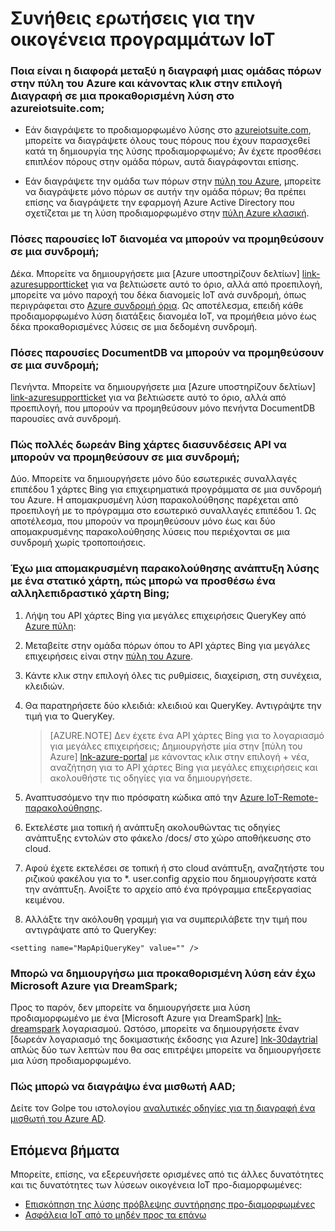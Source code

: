 <properties
  pageTitle="Azure IoT οικογένεια συνήθεις Ερωτήσεις | Microsoft Azure"
  description="Συνήθεις ερωτήσεις για την οικογένεια προγραμμάτων IoT"
  services=""
  suite="iot-suite"
  documentationCenter=""
  authors="aguilaaj"
  manager="timlt"
  editor=""/>

<tags
  ms.service="iot-suite"
  ms.devlang="na"
  ms.topic="article"
  ms.tgt_pltfrm="na"
  ms.workload="na"
  ms.date="09/26/2016"
  ms.author="araguila"/>
   
# <a name="frequently-asked-questions-for-iot-suite"></a>Συνήθεις ερωτήσεις για την οικογένεια προγραμμάτων IoT

### <a name="whats-the-difference-between-deleting-a-resource-group-in-the-azure-portal-and-clicking-delete-on-a-preconfigured-solution-in-azureiotsuitecom"></a>Ποια είναι η διαφορά μεταξύ η διαγραφή μιας ομάδας πόρων στην πύλη του Azure και κάνοντας κλικ στην επιλογή Διαγραφή σε μια προκαθορισμένη λύση στο azureiotsuite.com;

- Εάν διαγράψετε το προδιαμορφωμένο λύσης στο [azureiotsuite.com][lnk-azureiotsuite], μπορείτε να διαγράψετε όλους τους πόρους που έχουν παρασχεθεί κατά τη δημιουργία της λύσης προδιαμορφωμένο; Αν έχετε προσθέσει επιπλέον πόρους στην ομάδα πόρων, αυτά διαγράφονται επίσης. 

- Εάν διαγράψετε την ομάδα των πόρων στην [πύλη του Azure][lnk-azure-portal], μπορείτε να διαγράψετε μόνο πόρων σε αυτήν την ομάδα πόρων; θα πρέπει επίσης να διαγράψετε την εφαρμογή Azure Active Directory που σχετίζεται με τη λύση προδιαμορφωμένο στην [πύλη Azure κλασική][lnk-classic-portal].

### <a name="how-many-iot-hub-instances-can-i-provision-in-a-subscription"></a>Πόσες παρουσίες IoT διανομέα να μπορούν να προμηθεύσουν σε μια συνδρομή; 

Δέκα. Μπορείτε να δημιουργήσετε μια [Azure υποστηρίζουν δελτίων] [ link-azuresupportticket] για να βελτιώσετε αυτό το όριο, αλλά από προεπιλογή, μπορείτε να μόνο παροχή του δέκα διανομείς IoT ανά συνδρομή, όπως περιγράφεται στο [Azure συνδρομή όρια][link-azuresublimits]. Ως αποτέλεσμα, επειδή κάθε προδιαμορφωμένο λύση διατάξεις διανομέα IoT, να προμήθεια μόνο έως δέκα προκαθορισμένες λύσεις σε μια δεδομένη συνδρομή. 

### <a name="how-many-documentdb-instances-can-i-provision-in-a-subscription"></a>Πόσες παρουσίες DocumentDB να μπορούν να προμηθεύσουν σε μια συνδρομή;

Πενήντα. Μπορείτε να δημιουργήσετε μια [Azure υποστηρίζουν δελτίων] [ link-azuresupportticket] για να βελτιώσετε αυτό το όριο, αλλά από προεπιλογή, που μπορούν να προμηθεύσουν μόνο πενήντα DocumentDB παρουσίες ανά συνδρομή. 

### <a name="how-many-free-bing-maps-apis-can-i-provision-in-a-subscription"></a>Πώς πολλές δωρεάν Bing χάρτες διασυνδέσεις API να μπορούν να προμηθεύσουν σε μια συνδρομή;

Δύο. Μπορείτε να δημιουργήσετε μόνο δύο εσωτερικές συναλλαγές επιπέδου 1 χάρτες Bing για επιχειρηματικά προγράμματα σε μια συνδρομή του Azure. Η απομακρυσμένη λύση παρακολούθησης παρέχεται από προεπιλογή με το πρόγραμμα στο εσωτερικό συναλλαγές επιπέδου 1. Ως αποτέλεσμα, που μπορούν να προμηθεύσουν μόνο έως και δύο απομακρυσμένης παρακολούθησης λύσεις που περιέχονται σε μια συνδρομή χωρίς τροποποιήσεις.

### <a name="i-have-a-remote-monitoring-solution-deployment-with-a-static-map-how-do-i-add-an-interactive-bing-map"></a>Έχω μια απομακρυσμένη παρακολούθησης ανάπτυξη λύσης με ένα στατικό χάρτη, πώς μπορώ να προσθέσω ένα αλληλεπιδραστικό χάρτη Bing; 
1. Λήψη του API χάρτες Bing για μεγάλες επιχειρήσεις QueryKey από [Azure πύλη][lnk-azure-portal]: 
 1. Μεταβείτε στην ομάδα πόρων όπου το API χάρτες Bing για μεγάλες επιχειρήσεις είναι στην [πύλη του Azure][lnk-azure-portal].
 2. Κάντε κλικ στην επιλογή όλες τις ρυθμίσεις, διαχείριση, στη συνέχεια, κλειδιών. 
 3. Θα παρατηρήσετε δύο κλειδιά: κλειδιού και QueryKey. Αντιγράψτε την τιμή για το QueryKey.

     > [AZURE.NOTE] Δεν έχετε ένα API χάρτες Bing για το λογαριασμό για μεγάλες επιχειρήσεις; Δημιουργήστε μία στην [πύλη του Azure] [ lnk-azure-portal] με κάνοντας κλικ στην επιλογή + νέα, αναζήτηση για το API χάρτες Bing για μεγάλες επιχειρήσεις και ακολουθήστε τις οδηγίες για να δημιουργήσετε.

2. Αναπτυσσόμενο την πιο πρόσφατη κώδικα από την [Azure IoT-Remote-παρακολούθησης][lnk-remote-monitoring-github].

3. Εκτελέστε μια τοπική ή ανάπτυξη ακολουθώντας τις οδηγίες ανάπτυξης εντολών στο φάκελο /docs/ στο χώρο αποθήκευσης στο cloud. 

4. Αφού έχετε εκτελέσει σε τοπική ή στο cloud ανάπτυξη, αναζητήστε του ριζικού φακέλου για το *. user.config αρχείο που δημιουργήσατε κατά την ανάπτυξη. Ανοίξτε το αρχείο από ένα πρόγραμμα επεξεργασίας κειμένου. 

5. Αλλάξτε την ακόλουθη γραμμή για να συμπεριλάβετε την τιμή που αντιγράψατε από το QueryKey: 
   
  `<setting name="MapApiQueryKey" value="" />`

### <a name="can-i-create-a-preconfigured-solution-if-i-have-microsoft-azure-for-dreamspark"></a>Μπορώ να δημιουργήσω μια προκαθορισμένη λύση εάν έχω Microsoft Azure για DreamSpark;
Προς το παρόν, δεν μπορείτε να δημιουργήσετε μια λύση προδιαμορφωμένο με ένα [Microsoft Azure για DreamSpark] [ lnk-dreamspark] λογαριασμού. Ωστόσο, μπορείτε να δημιουργήσετε έναν [δωρεάν λογαριασμό της δοκιμαστικής έκδοσης για Azure] [ lnk-30daytrial] απλώς δύο των λεπτών που θα σας επιτρέψει μπορείτε να δημιουργήσετε μια λύση προδιαμορφωμένο.

### <a name="how-do-i-delete-an-aad-tenant"></a>Πώς μπορώ να διαγράψω ένα μισθωτή AAD;

Δείτε τον Golpe του ιστολογίου [αναλυτικές οδηγίες για τη διαγραφή ένα μισθωτή του Azure AD][lnk-delete-aad-tennant].

## <a name="next-steps"></a>Επόμενα βήματα

Μπορείτε, επίσης, να εξερευνήσετε ορισμένες από τις άλλες δυνατότητες και τις δυνατότητες των λύσεων οικογένεια IoT προ-διαμορφωμένες:

- [Επισκόπηση της λύσης πρόβλεψης συντήρησης προ-διαμορφωμένες][lnk-predictive-overview]
- [Ασφάλεια IoT από το μηδέν προς τα επάνω][lnk-security-groundup]

[lnk-predictive-overview]: iot-suite-predictive-overview.md
[lnk-security-groundup]: securing-iot-ground-up.md

[link-azuresupportticket]: https://portal.azure.com/#blade/Microsoft_Azure_Support/HelpAndSupportBlade 
[link-azuresublimits]: https://azure.microsoft.com/documentation/articles/azure-subscription-service-limits/#iot-hub-limits
[lnk-azure-portal]: https://portal.azure.com
[lnk-azureiotsuite]: https://www.azureiotsuite.com/
[lnk-classic-portal]: https://manage.windowsazure.com
[lnk-remote-monitoring-github]: https://github.com/Azure/azure-iot-remote-monitoring 
[lnk-dreamspark]: https://www.dreamspark.com/Product/Product.aspx?productid=99 
[lnk-30daytrial]: https://azure.microsoft.com/free/
[lnk-delete-aad-tennant]: http://blogs.msdn.com/b/ericgolpe/archive/2015/04/30/walkthrough-of-deleting-an-azure-ad-tenant.aspx
